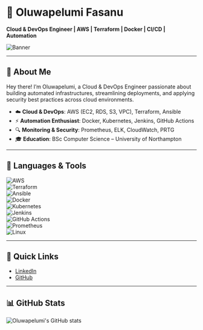 # 🚀 Oluwapelumi Fasanu  

**Cloud & DevOps Engineer | AWS | Terraform | Docker | CI/CD | Automation**

![Banner](https://raw.githubusercontent.com/Oluwapelumi10/Oluwapelumi10/main/banner.avif)

---

## 👋 About Me  
Hey there! I’m Oluwapelumi, a Cloud & DevOps Engineer passionate about building automated infrastructures, streamlining deployments, and applying security best practices across cloud environments.  

- ☁️ **Cloud & DevOps**: AWS (EC2, RDS, S3, VPC), Terraform, Ansible  
- ⚡ **Automation Enthusiast**: Docker, Kubernetes, Jenkins, GitHub Actions  
- 🔍 **Monitoring & Security**: Prometheus, ELK, CloudWatch, PRTG  
- 🎓 **Education**: BSc Computer Science – University of Northampton  

---

## 🔧 Languages & Tools  
![AWS](https://img.shields.io/badge/AWS-orange?logo=amazon-aws&logoColor=white)  
![Terraform](https://img.shields.io/badge/Terraform-623CE4?logo=terraform&logoColor=white)  
![Ansible](https://img.shields.io/badge/Ansible-EE0000?logo=ansible&logoColor=white)  
![Docker](https://img.shields.io/badge/Docker-2496ED?logo=docker&logoColor=white)  
![Kubernetes](https://img.shields.io/badge/Kubernetes-326CE5?logo=kubernetes&logoColor=white)  
![Jenkins](https://img.shields.io/badge/Jenkins-D24939?logo=jenkins&logoColor=white)  
![GitHub Actions](https://img.shields.io/badge/GitHub_Actions-2088FF?logo=github-actions&logoColor=white)  
![Prometheus](https://img.shields.io/badge/Prometheus-E6522C?logo=prometheus&logoColor=white)  
![Linux](https://img.shields.io/badge/Linux-FCC624?logo=linux&logoColor=black)  

---

## 🔗 Quick Links  
- [LinkedIn](https://www.linkedin.com/in/oluwapelumi-fasanu-a8bab2242/)  
- [GitHub](https://github.com/Oluwapelumi10)  

---

## 📊 GitHub Stats  
![Oluwapelumi's GitHub stats](https://github-readme-stats.vercel.app/api?username=Oluwapelumi10&show_icons=true&theme=radical)  
